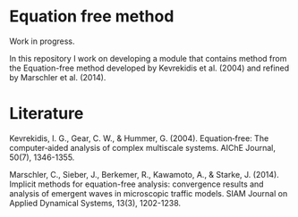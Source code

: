 # Equation free method
Work in progress. 

In this repository I work on developing a module that contains method from the Equation-free method developed by Kevrekidis et al. (2004) and refined by
Marschler et al. (2014).

# Literature
Kevrekidis, I. G., Gear, C. W., & Hummer, G. (2004). Equation‐free: The computer‐aided analysis of complex multiscale systems. AIChE Journal, 50(7), 1346-1355.

Marschler, C., Sieber, J., Berkemer, R., Kawamoto, A., & Starke, J. (2014). Implicit methods for equation-free analysis: convergence results and analysis of emergent waves in microscopic traffic models. SIAM Journal on Applied Dynamical Systems, 13(3), 1202-1238.

